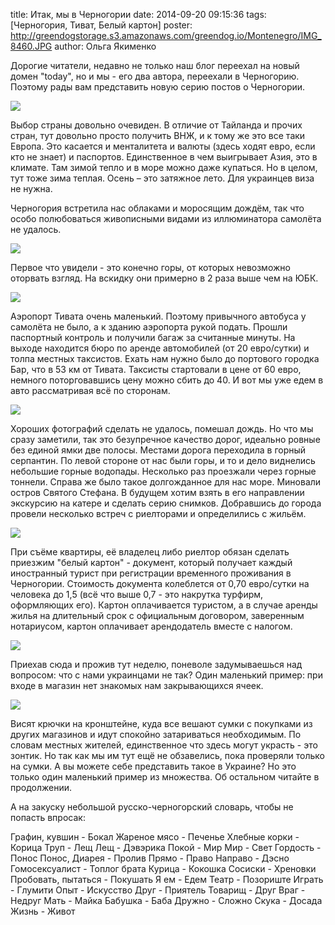 title: Итак, мы в Черногории
date: 2014-09-20 09:15:36
tags: [Черногория, Тиват, Белый картон]
poster: http://greendogstorage.s3.amazonaws.com/greendog.io/Montenegro/IMG_8460.JPG
author: Ольга Якименко

Дорогие читатели, недавно не только наш блог переехал на новый домен "today", но и мы - его два автора, переехали в Черногорию. Поэтому рады вам представить новую серию постов о Черногории.

![](http://greendogstorage.s3.amazonaws.com/greendog.io/Montenegro/0.jpg)

Выбор страны довольно очевиден. В отличие от Тайланда и прочих стран, тут довольно просто получить ВНЖ, и к тому же это все таки Европа. Это касается и менталитета и валюты (здесь ходят евро, если кто не знает) и паспортов. Единственное в чем выигрывает Азия, это в климате. Там зимой тепло и в море можно даже купаться. Но в целом, тут тоже зима теплая. Осень – это затяжное лето. Для украинцев виза не нужна.

Черногория встретила нас облаками и моросящим дождём, так что особо полюбоваться живописными видами из иллюминатора самолёта не удалось.

![](http://greendogstorage.s3.amazonaws.com/greendog.io/Montenegro/1.jpg)

Первое что увидели - это конечно горы, от которых невозможно оторвать взгляд. На вскидку они примерно в 2 раза выше чем на ЮБК.

![](http://greendogstorage.s3.amazonaws.com/greendog.io/Montenegro/2.jpg)

Аэропорт Тивата очень маленький. Поэтому привычного автобуса у самолёта не было, а к зданию аэропорта рукой подать. Прошли паспортный контроль и получили багаж за считанные минуты. На выходе находится бюро по аренде автомобилей (от 20 евро/сутки) и толпа местных таксистов. Ехать нам нужно было до портового городка Бар, что в 53 км от Тивата. Таксисты стартовали в цене от 60 евро, немного поторговавшись цену можно сбить до 40. И вот мы уже едем в авто рассматривая всё по сторонам.

![](http://greendogstorage.s3.amazonaws.com/greendog.io/Montenegro/3.jpg)

Хороших фотографий сделать не удалось, помешал дождь. Но что мы сразу заметили, так это безупречное качество дорог, идеально ровные без единой ямки две полосы. Местами дорога переходила в горный серпантин. По левой стороне от нас были горы, и то и дело виднелись небольшие горные водопады. Несколько раз проезжали через горные тоннели. Справа же было такое долгожданное для нас море. Миновали остров Святого Стефана. В будущем хотим взять в его направлении экскурсию на катере и сделать серию снимков. Добравшись до города провели несколько встреч с риелторами и определились с жильём.

![](http://greendogstorage.s3.amazonaws.com/greendog.io/Montenegro/3%D0%B0.jpg)

При съёме квартиры, её владелец либо риелтор обязан сделать приезжим "белый картон" - документ, который получает каждый иностранный турист при регистрации временного проживания в Черногории. Стоимость документа колеблется от 0,70 евро/сутки на человека до 1,5 (всё что выше 0,7 - это накрутка турфирм, оформляющих его). Картон оплачивается туристом, а в случае аренды жилья на длительный срок с официальным договором, заверенным нотариусом, картон оплачивает арендодатель вместе с налогом.

![](http://greendogstorage.s3.amazonaws.com/greendog.io/Montenegro/4.jpg)

Приехав сюда и прожив тут неделю, поневоле задумываешься над вопросом: что с нами украинцами не так? Один маленький пример: при входе в магазин нет знакомых нам закрывающихся ячеек.

![](http://greendogstorage.s3.amazonaws.com/greendog.io/Montenegro/5.jpg)

Висят крючки на кронштейне, куда все вешают сумки с покупками из других магазинов и идут спокойно затариваться необходимым. По словам местных жителей, единственное что здесь могут украсть - это зонтик. Но так как мы им тут ещё не обзавелись, пока проверяли только на сумки. А вы можете себе представить такое в Украине? Но это только один маленький пример из множества. Об остальном читайте в продолжении.

А на закуску небольшой русско-черногорский словарь, чтобы не попасть впросак:

Графин, кувшин - Бокал
Жареное мясо - Печенье
Хлебные корки - Корица
Труп    - Лещ
Лещ - Дэвэрика
Покой - Мир
Мир - Свет
Гордость - Понос
Понос, Диарея   - Пролив
Прямо - Право
Направо - Дэсно
Гомосексуалист - Топлог брата
Курица - Кокошка
Сосиски - Хреновки
Пробовать, пытаться - Покушать
Я ем    - Едем
Театр - Позориште
Играть - Глумити
Опыт - Искусство
Друг     - Приятель
Товарищ - Друг
Враг    - Недруг
Мать    - Майка
Бабушка - Баба
Дружно  - Сложно
Скука - Досада
Жизнь - Живот
